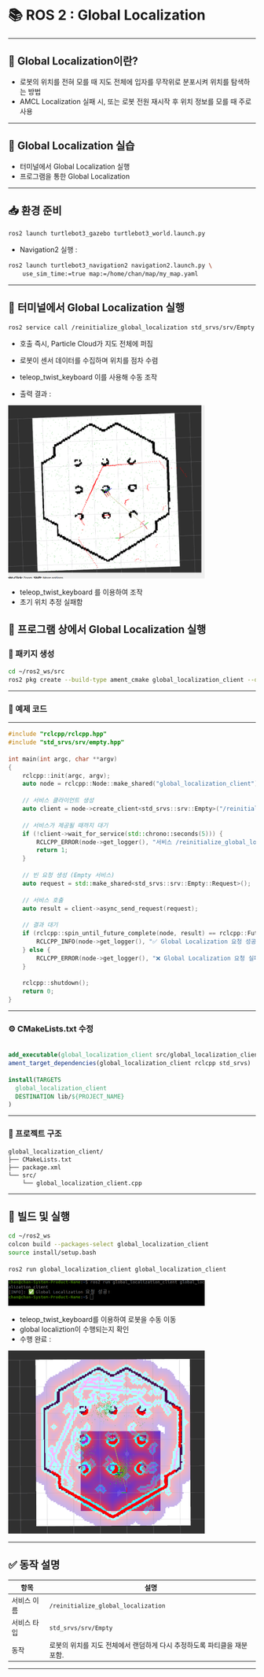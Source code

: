
# 📚 ROS 2 : Global Localization 

---

## 📣 Global Localization이란?

- 로봇의 위치를 전혀 모를 때 지도 전체에 입자를 무작위로 분포시켜 위치를 탐색하는 방법
- AMCL Localization 실패 시, 또는 로봇 전원 재시작 후 위치 정보를 모를 때 주로 사용

---
## 🧨 Global Localization 실습

- 터미널에서 Global Localization 실행
- 프로그램을 통한 Global Localization

---
## 📥 환경 준비

```bash
ros2 launch turtlebot3_gazebo turtlebot3_world.launch.py
```

- Navigation2 실행 :

```bash
ros2 launch turtlebot3_navigation2 navigation2.launch.py \
    use_sim_time:=true map:=/home/chan/map/my_map.yaml
```

---

## 📌  터미널에서 Global Localization 실행

```bash
ros2 service call /reinitialize_global_localization std_srvs/srv/Empty
```

- 호출 즉시, Particle Cloud가 지도 전체에 퍼짐  
- 로봇이 센서 데이터를 수집하며 위치를 점차 수렴
- teleop_twist_keyboard 이를 사용해 수동 조작

- 출력 결과 :

<img src="global localization.png" alt="global localization" width="400"/>

- teleop_twist_keyboard 를 이용하여 조작
- 초기 위치 추정 실패함

## 📌 프로그램 상에서 Global Localization 실행

### 📁 패키지 생성

```bash
cd ~/ros2_ws/src
ros2 pkg create --build-type ament_cmake global_localization_client --dependencies rclcpp std_srvs
```
---
### 📄 예제 코드
---

```cpp
#include "rclcpp/rclcpp.hpp"
#include "std_srvs/srv/empty.hpp"  

int main(int argc, char **argv)
{
    rclcpp::init(argc, argv);
    auto node = rclcpp::Node::make_shared("global_localization_client");

    // 서비스 클라이언트 생성
    auto client = node->create_client<std_srvs::srv::Empty>("/reinitialize_global_localization");

    // 서비스가 제공될 때까지 대기
    if (!client->wait_for_service(std::chrono::seconds(5))) {
        RCLCPP_ERROR(node->get_logger(), "서비스 /reinitialize_global_localization 를 찾을 수 없습니다.");
        return 1;
    }

    // 빈 요청 생성 (Empty 서비스)
    auto request = std::make_shared<std_srvs::srv::Empty::Request>();

    // 서비스 호출
    auto result = client->async_send_request(request);

    // 결과 대기
    if (rclcpp::spin_until_future_complete(node, result) == rclcpp::FutureReturnCode::SUCCESS) {
        RCLCPP_INFO(node->get_logger(), "✅ Global Localization 요청 성공!");
    } else {
        RCLCPP_ERROR(node->get_logger(), "❌ Global Localization 요청 실패!");
    }

    rclcpp::shutdown();
    return 0;
}
```
---

### ⚙️ CMakeLists.txt 수정

```cmake

add_executable(global_localization_client src/global_localization_client.cpp)
ament_target_dependencies(global_localization_client rclcpp std_srvs)

install(TARGETS
  global_localization_client
  DESTINATION lib/${PROJECT_NAME}
)

```

---

### 📂 프로젝트 구조
```
global_localization_client/
├── CMakeLists.txt
├── package.xml
└── src/
    └── global_localization_client.cpp
```

---
## 🚀  빌드 및 실행


```bash
cd ~/ros2_ws
colcon build --packages-select global_localization_client
source install/setup.bash

ros2 run global_localization_client global_localization_client 

```
<img src="global localization command.png" alt="global localization command" width="400"/>

- teleop_twist_keyboard를 이용하여 로봇을 수동 이동
- global localiztion이 수행되는지 확인
- 수행 완료 :

<img src="complete global localization.png" alt="complete global localization" width="400"/>


---


## ✅  동작 설명

| 항목 | 설명 |
|------|------|
| 서비스 이름 | `/reinitialize_global_localization` |
| 서비스 타입 | `std_srvs/srv/Empty` |
| 동작 | 로봇의 위치를 지도 전체에서 랜덤하게 다시 추정하도록 파티클을 재분포함. |

---

